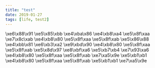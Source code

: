 ```yaml
---
title: "test"
date: 2019-01-27
tags: [life, test2]
---
```


\xe6\x88\x91 \xe5\x85\xbb \xe4\xba\x86 \xe4\xb8\xa4 \xe5\x8f\xaa \xe7\x8c\xab
\xe4\xb8\x80 \xe5\x8f\xaa \xe5\x8f\xab \xe5\x86\x88 \xe4\xbb\x81 \xe6\xb3\xa2 \xe9\xbd\x90
\xe4\xb8\x80 \xe5\x8f\xaa \xe5\x8f\xab \xe5\x8d\x97 \xe8\xbf\xa6 \xe5\xb7\xb4 \xe7\x93\xa6
\xe4\xb8\x80 \xe5\x8f\xaa \xe5\x8f\xab \xe7\xa5\x9e \xe5\xb1\xb1
\xe4\xb8\x80 \xe5\x8f\xaa \xe5\x8f\xab \xe5\xb1\xb1 \xe7\xa5\x9e